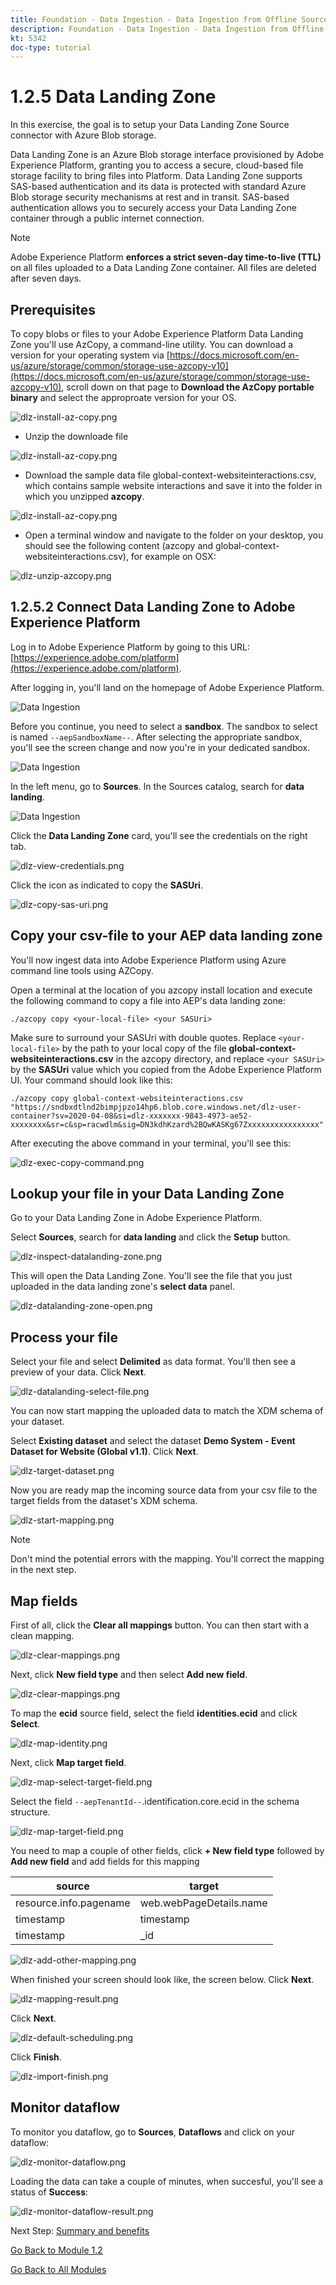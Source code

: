 ```yaml
---
title: Foundation - Data Ingestion - Data Ingestion from Offline Sources
description: Foundation - Data Ingestion - Data Ingestion from Offline Sources
kt: 5342
doc-type: tutorial
---
```

# 1.2.5 Data Landing Zone

In this exercise, the goal is to setup your Data Landing Zone Source connector with Azure Blob storage.

Data Landing Zone is an Azure Blob storage interface provisioned by Adobe Experience Platform, granting you to access a secure, cloud-based file storage facility to bring files into Platform. Data Landing Zone supports SAS-based authentication and its data is protected with standard Azure Blob storage security mechanisms at rest and in transit. SAS-based authentication allows you to securely access your Data Landing Zone container through a public internet connection.

>[!NOTE]
>
> Adobe Experience Platform **enforces a strict seven-day time-to-live (TTL)** on all files uploaded to a Data Landing Zone container. All files are deleted after seven days.


## Prerequisites

To copy blobs or files to your Adobe Experience Platform Data Landing Zone you'll use AzCopy, a command-line utility. You can download a version for your operating system via [https://docs.microsoft.com/en-us/azure/storage/common/storage-use-azcopy-v10](https://docs.microsoft.com/en-us/azure/storage/common/storage-use-azcopy-v10), scroll down on that page to **Download the AzCopy portable binary** and select the approproate version for your OS.

![dlz-install-az-copy.png](./images/dlzinstallazcopy.png)

- Unzip the downloade file

![dlz-install-az-copy.png](./images/dlz1.png)

- Download the sample data file global-context-websiteinteractions.csv, which contains sample website interactions and save it into the folder in which you unzipped **azcopy**.

![dlz-install-az-copy.png](./images/dlz2.png)

- Open a terminal window and navigate to the folder on your desktop, you should see the following content (azcopy and global-context-websiteinteractions.csv), for example on OSX:

![dlz-unzip-azcopy.png](./images/dlzunzipazcopy.png)

## 1.2.5.2 Connect Data Landing Zone to Adobe Experience Platform

Log in to Adobe Experience Platform by going to this URL: [https://experience.adobe.com/platform](https://experience.adobe.com/platform).

After logging in, you'll land on the homepage of Adobe Experience Platform.

![Data Ingestion](./images/home.png)

Before you continue, you need to select a **sandbox**. The sandbox to select is named ``--aepSandboxName--``.  After selecting the appropriate sandbox, you'll see the screen change and now you're in your dedicated sandbox.

![Data Ingestion](./images/sb1.png)

In the left menu, go to **Sources**. In the Sources catalog, search for **data landing**. 

![Data Ingestion](./images/sourcesdlz.png)

Click the **Data Landing Zone** card, you'll see the credentials on the right tab.

![dlz-view-credentials.png](./images/dlzviewcredentials.png)

Click the icon as indicated to copy the **SASUri**.

![dlz-copy-sas-uri.png](./images/dlzcopysasuri.png)

## Copy your csv-file to your AEP data landing zone

You'll now ingest data into Adobe Experience Platform using Azure command line tools using AZCopy.

Open a terminal at the location of you azcopy install location and execute the following command to copy a file into AEP's data landing zone:

``./azcopy copy <your-local-file> <your SASUri>``
  
Make sure to surround your SASUri with double quotes. Replace `<your-local-file>` by the path to your local copy of the file **global-context-websiteinteractions.csv** in the azcopy directory, and replace `<your SASUri>` by the **SASUri** value which you copied from the Adobe Experience Platform UI. Your command should look like this:

```command
./azcopy copy global-context-websiteinteractions.csv "https://sndbxdtlnd2bimpjpzo14hp6.blob.core.windows.net/dlz-user-container?sv=2020-04-08&si=dlz-xxxxxxx-9843-4973-ae52-xxxxxxxx&sr=c&sp=racwdlm&sig=DN3kdhKzard%2BQwKASKg67Zxxxxxxxxxxxxxxxx"
```

After executing the above command in your terminal, you'll see this:

![dlz-exec-copy-command.png](./images/dlzexeccopycommand.png)

## Lookup your file in your Data Landing Zone

Go to your Data Landing Zone in Adobe Experience Platform.

Select **Sources**, search for **data landing** and click the **Setup** button.

![dlz-inspect-datalanding-zone.png](./images/dlzinspectdatalandingzone.png)

This will open the Data Landing Zone. You'll see the file that you just uploaded in the data landing zone's **select data** panel.

![dlz-datalanding-zone-open.png](./images/dlzdatalandingzoneopen.png)

## Process your file

Select your file and select **Delimited** as data format. You'll then see a preview of your data. Click **Next**.

![dlz-datalanding-select-file.png](./images/dlzdatalandingselectfile.png)

You can now start mapping the uploaded data to match the XDM schema of your dataset.

Select **Existing dataset** and select the dataset **Demo System - Event Dataset for Website (Global v1.1)**. Click **Next**.

![dlz-target-dataset.png](./images/dlztargetdataset.png)

Now you are ready map the incoming source data from your csv file to the target fields from the dataset's XDM schema.

![dlz-start-mapping.png](./images/dlzstartmapping.png)

>[!NOTE]
>
> Don't mind the potential errors with the mapping. You'll correct the mapping in the next step.

## Map fields

First of all, click the **Clear all mappings** button. You can then start with a clean mapping.

![dlz-clear-mappings.png](./images/mappings1.png)

Next, click **New field type** and then select **Add new field**.

![dlz-clear-mappings.png](./images/dlzclearmappings.png)

To map the **ecid** source field, select the field **identities.ecid** and click **Select**.

![dlz-map-identity.png](./images/dlzmapidentity.png)

Next, click **Map target field**.

![dlz-map-select-target-field.png](./images/dlzmapselecttargetfield.png)

Select the field ``--aepTenantId--``.identification.core.ecid in the schema structure.

![dlz-map-target-field.png](./images/dlzmaptargetfield.png)

You need to map a couple of other fields, click **+ New field type** followed by **Add new field** and add fields for this mapping

| source  | target  |
|---|---|
| resource.info.pagename |  web.webPageDetails.name |
| timestamp  |  timestamp |
| timestamp |  _id |

![dlz-add-other-mapping.png](./images/dlzaddothermapping.png)

When finished your screen should look like, the screen below. Click **Next**.

![dlz-mapping-result.png](./images/dlzmappingresult.png)

Click **Next**.

![dlz-default-scheduling.png](./images/dlzdefaultscheduling.png)

Click **Finish**.

![dlz-import-finish.png](./images/dlzimportfinish.png)

## Monitor dataflow 

To monitor you dataflow, go to **Sources**, **Dataflows** and click on your dataflow:

![dlz-monitor-dataflow.png](./images/dlzmonitordataflow.png)

Loading the data can take a couple of minutes, when succesful, you'll see a status of **Success**:

![dlz-monitor-dataflow-result.png](./images/dlzmonitordataflowresult.png)

Next Step: [Summary and benefits](./summary.md)

[Go Back to Module 1.2](./data-ingestion.md)

[Go Back to All Modules](../../../overview.md)
